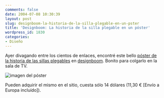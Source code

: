 ```yaml
---
comments: false
date: 2004-07-08 10:30:39
layout: post
slug: designboom-la-historia-de-la-silla-plegable-en-un-pster
title: 'Designboom: La historia de la silla plegable en un póster'
wordpress_id: 1830
categories:
- Diseño
---
```


Ayer divagando entre los cientos de enlaces, encontré este bello [póster de la historia de las sillas plegables](http://www.designboom.com/foldingmanifesto.html) en [designboom](http://www.designboom.com/eng/index.xtml). Bonito para colgarlo en la sala de TV.





![imagen del póster](http://www.minid.net/images/silla-plegable1.png)





Pueden adquirir el mismo en el sitio, cuesta sólo 14 dólares (11,30 &euro; [Envío a Europa incluído]).




 
